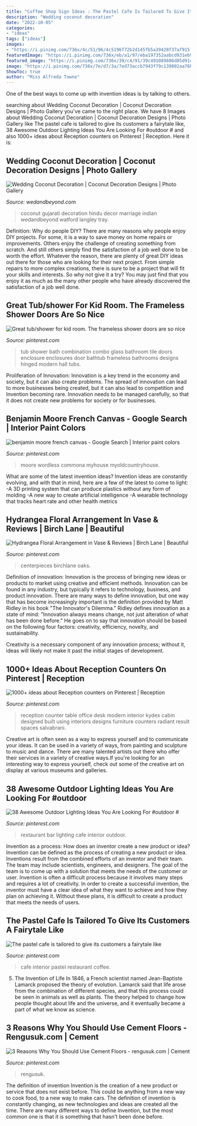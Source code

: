 ```yaml
---
title: "Coffee Shop Sign Ideas : The Pastel Cafe Is Tailored To Give Its Customers A Fairytale Like"
description: "Wedding coconut decoration"
date: "2022-10-05"
categories:
- "ideas"
tags: ["ideas"]
images:
- "https://i.pinimg.com/736x/4c/51/96/4c5196f72b2d145fb5a39428f37af915.jpg"
featuredImage: "https://i.pinimg.com/736x/eb/a1/97/eba197352aabcd931eb964ad30c4f6bd.jpg"
featured_image: "https://i.pinimg.com/736x/39/c4/91/39c491089886d85d91c141976817b7ac.jpg"
image: "https://i.pinimg.com/736x/7e/d7/3a/7ed73accb7943f79c139002aa76bd78d.jpg"
ShowToc: true
author: "Miss Alfreda Towne"
---
```



One of the best ways to come up with invention ideas is by talking to others.

	

		
searching about Wedding Coconut Decoration | Coconut Decoration Designs | Photo Gallery you've came to the right place. We have 8 Images about Wedding Coconut Decoration | Coconut Decoration Designs | Photo Gallery like The pastel cafe is tailored to give its customers a fairytale like, 38 Awesome Outdoor Lighting Ideas You Are Looking For #outdoor # and also 1000+ ideas about Reception counters on Pinterest | Reception. Here it is:
		
    
## Wedding Coconut Decoration | Coconut Decoration Designs | Photo Gallery

<img loading=lazy src="http://wedandbeyond.com/images/photo_gallery/category-images/1-17032603jpg.jpg" onerror="this.onerror=null;this.src='https://tse1.mm.bing.net/th?id=OIP._ZKHJyaU6d1fcJX7v02lLQHaLH&amp;pid=15.1';" alt="Wedding Coconut Decoration | Coconut Decoration Designs | Photo Gallery">

_Source: wedandbeyond.com_

>coconut gujarati decoration hindu decor marriage indian wedandbeyond watford langley tray. 

	

Definition: Why do people DIY?
There are many reasons why people enjoy DIY projects. For some, it is a way to save money on home repairs or improvements. Others enjoy the challenge of creating something from scratch. And still others simply find the satisfaction of a job well done to be worth the effort.
Whatever the reason, there are plenty of great DIY ideas out there for those who are looking for their next project. From simple repairs to more complex creations, there is sure to be a project that will fit your skills and interests. So why not give it a try? You may just find that you enjoy it as much as the many other people who have already discovered the satisfaction of a job well done.

    
## Great Tub/shower For Kid Room. The Frameless Shower Doors Are So Nice

<img loading=lazy src="https://i.pinimg.com/736x/4c/51/96/4c5196f72b2d145fb5a39428f37af915.jpg" onerror="this.onerror=null;this.src='https://tse3.mm.bing.net/th?id=OIP.nOaxFZIF_eRaQjAPCwqt5QHaLI&amp;pid=15.1';" alt="Great tub/shower for kid room. The frameless shower doors are so nice">

_Source: pinterest.com_

>tub shower bath combination combo glass bathroom tile doors enclosure enclosures door bathtub frameless bathrooms designs hinged modern hall tubs. 

	

Proliferation of Innovation:
Innovation is a key trend in the economy and society, but it can also create problems. The spread of innovation can lead to more businesses being created, but it can also lead to competition and Invention becoming rare. Innovation needs to be managed carefully, so that it does not create new problems for society or for businesses.

    
## Benjamin Moore French Canvas - Google Search | Interior Paint Colors

<img loading=lazy src="https://i.pinimg.com/736x/f4/97/3b/f4973bb1b8a5de6af6433bd3a2e47b73.jpg" onerror="this.onerror=null;this.src='https://tse4.mm.bing.net/th?id=OIP.JEt8JiV0Mbgpxdo2c7Jk1QHaJ4&amp;pid=15.1';" alt="benjamin moore french canvas - Google Search | Interior paint colors">

_Source: pinterest.com_

>moore wordless commona myhouse myoldcountryhouse. 

	

What are some of the latest invention ideas?
Invention ideas are constantly evolving, and with that in mind, here are a few of the latest to come to light: 
-A 3D printing system that can produce plastics without any form of molding 
-A new way to create artificial intelligence 
-A wearable technology that tracks heart rate and other health metrics

    
## Hydrangea Floral Arrangement In Vase &amp; Reviews | Birch Lane | Beautiful

<img loading=lazy src="https://i.pinimg.com/736x/39/c4/91/39c491089886d85d91c141976817b7ac.jpg" onerror="this.onerror=null;this.src='https://tse4.mm.bing.net/th?id=OIP.HLK4S4sB2rOTarZ3vqbyRQHaHa&amp;pid=15.1';" alt="Hydrangea Floral Arrangement in Vase &amp; Reviews | Birch Lane | Beautiful">

_Source: pinterest.com_

>centerpieces birchlane oaks. 

	

Definition of innovation:
Innovation is the process of bringing new ideas or products to market using creative and efficient methods. Innovation can be found in any industry, but typically it refers to technology, business, and product innovation.
There are many ways to define innovation, but one way that has become increasingly important is the definition provided by Matt Ridley in his book "The Innovator's Dilemma." Ridley defines innovation as a state of mind: "Innovation always means change, not just alteration of what has been done before." He goes on to say that innovation should be based on the following four factors: creativity, efficiency, novelty, and sustainability.

Creativity is a necessary component of any innovation process; without it, ideas will likely not make it past the initial stages of development.

    
## 1000+ Ideas About Reception Counters On Pinterest | Reception

<img loading=lazy src="https://i.pinimg.com/736x/71/9a/70/719a70b1de859129ad62ea690142c7cc--reception-counter-reception-design.jpg" onerror="this.onerror=null;this.src='https://tse3.mm.bing.net/th?id=OIP.E-tiZNVN9gLuBxYXNjFRvgDhEs&amp;pid=15.1';" alt="1000+ ideas about Reception counters on Pinterest | Reception">

_Source: pinterest.com_

>reception counter table office desk modern interior kydex cabin designed built using interiors designs furniture counters radiant result spaces salvabrani. 

	

Creative art is often seen as a way to express yourself and to communicate your ideas. It can be used in a variety of ways, from painting and sculpture to music and dance. There are many talented artists out there who offer their services in a variety of creative ways.If you're looking for an interesting way to express yourself, check out some of the creative art on display at various museums and galleries.

    
## 38 Awesome Outdoor Lighting Ideas You Are Looking For #outdoor #

<img loading=lazy src="https://i.pinimg.com/736x/eb/a1/97/eba197352aabcd931eb964ad30c4f6bd.jpg" onerror="this.onerror=null;this.src='https://tse1.mm.bing.net/th?id=OIP.RF_e1Ak24O8aZgwVCaaqWQHaLG&amp;pid=15.1';" alt="38 Awesome Outdoor Lighting Ideas You Are Looking For #outdoor #">

_Source: pinterest.com_

>restaurant bar lighting cafe interior outdoor. 

	

Invention as a process: How does an inventor create a new product or idea?
Invention can be defined as the process of creating a new product or idea. Inventions result from the combined efforts of an inventor and their team. The team may include scientists, engineers, and designers. The goal of the team is to come up with a solution that meets the needs of the customer or user.
Invention is often a difficult process because it involves many steps and requires a lot of creativity. In order to create a successful invention, the inventor must have a clear idea of what they want to achieve and how they plan on achieving it. Without these plans, it is difficult to create a product that meets the needs of users.

    
## The Pastel Cafe Is Tailored To Give Its Customers A Fairytale Like

<img loading=lazy src="https://i.pinimg.com/736x/7e/d7/3a/7ed73accb7943f79c139002aa76bd78d.jpg" onerror="this.onerror=null;this.src='https://tse4.mm.bing.net/th?id=OIP.5NDLfChaSGwZ9R8LVrwzggHaL2&amp;pid=15.1';" alt="The pastel cafe is tailored to give its customers a fairytale like">

_Source: pinterest.com_

>cafe interior pastel restaurant coffee. 

	

5. The Invention of Life
In 1846, a French scientist named Jean-Baptiste Lamarck proposed the theory of evolution. Lamarck said that life arose from the combination of different species, and that this process could be seen in animals as well as plants. The theory helped to change how people thought about life and the universe, and it eventually became a part of what we know as science.

    
## 3 Reasons Why You Should Use Cement Floors - Rengusuk.com | Cement

<img loading=lazy src="https://i.pinimg.com/736x/fd/53/0d/fd530d0337768094a4e3086b8d7b404f.jpg" onerror="this.onerror=null;this.src='https://tse3.mm.bing.net/th?id=OIP.BsVZPezabQ7_chVeNE3HFQHaJ3&amp;pid=15.1';" alt="3 Reasons Why You Should Use Cement Floors - rengusuk.com | Cement">

_Source: pinterest.com_

>rengusuk. 

	

The definition of invention
Invention is the creation of a new product or service that does not exist before. This could be anything from a new way to cook food, to a new way to make cars. The definition of invention is constantly changing, as new technologies and ideas are created all the time. There are many different ways to define Invention, but the most common one is that it is something that hasn't been done before.

